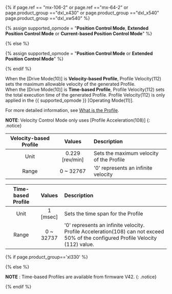 {% if page.ref == "mx-106-2" or page.ref =="mx-64-2" or page.product_group =="dxl_x430" or page.product_group =="dxl_x540" page.product_group =="dxl_xw540"  %}

{% assign supported_opmode = "**Position Control Mode**, **Extended Position Control Mode** or **Current-based Position Control Mode**" %}

{% else %}

{% assign supported_opmode = "**Position Control Mode** or **Extended Position Control Mode**" %}

{% endif %}

When the [Drive Mode(10)] is **Velocity-based Profile**, Profile Velocity(112) sets the maximum allowable velocity of the generated Profile.  
When the [Drive Mode(10)] is **Time-based Profile**, Profile Velocity(112) sets the total execution time of the generated Profile. Profile Velocity(112) is only applied in the {{ supported_opmode }} [Operating Mode(11)].

For more detailed information, see [What is the Profile](#what-is-the-profile).

**NOTE**: Velocity Control Mode only uses [Profile Acceleration(108)]
{: .notice}

| Velocity-based Profile |     Values      | Description                         |
|:----------------------:|:---------------:|:------------------------------------|
|          Unit          | 0.229 [rev/min] | Sets the maximum velocity of the Profile        |
|         Range          |    0 ~ 32767    | '0' represents an infinite velocity |

| Time-based Profile |  Values   | Description                                                                                                             |
|:------------------:|:---------:|:------------------------------------------------------------------------------------------------------------------------|
|        Unit        | 1 [msec]  | Sets the time span for the Profile                                                                                      |
|       Range        | 0 ~ 32737 | '0' represents an infinite velocity.<br>Profile Acceleration(108) can not exceed 50% of the configured Profile Velocity (112) value. |

{% if page.product_group=='xl330' %}

{% else %}

**NOTE** : Time-based Profiles are available from firmware V42.
{: .notice}

{% endif %}

